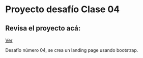 # Proyecto desafío Clase 04

## Revisa el proyecto acá: 

[Ver](https://javierfdb.github.io/desafio_04_bs/)


Desafío número 04, se crea un landing page usando bootstrap.